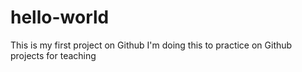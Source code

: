# hello-world
This is my first project on Github
I'm doing this to practice on Github projects for teaching 
